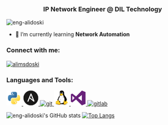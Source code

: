 <h3 align="center">IP Network Engineer @ DIL Technology</h3>

<p align="left"> <img src="https://komarev.com/ghpvc/?username=eng-alidoski&label=Profile%20views&color=0e75b6&style=flat" alt="eng-alidoski" /> </p>

- 🌱 I’m currently learning **Network Automation**

<h3 align="left">Connect with me:</h3>
<p align="left">
<a href="https://linkedin.com/in/alimsdoski" target="blank"><img align="center" src="https://raw.githubusercontent.com/rahuldkjain/github-profile-readme-generator/master/src/images/icons/Social/linked-in-alt.svg" alt="alimsdoski" height="30" width="40" /></a>
</p>

<h3 align="left">Languages and Tools:</h3>
<p align="left"> 
  <a href="https://www.python.org/" target="_blank" rel="noreferrer"> <img src="https://raw.githubusercontent.com/devicons/devicon/master/icons/python/python-original.svg" alt="python" width="40" height="40"/> </a>
  <a href="https://www.ansible.com/" target="_blank" rel="noreferrer"> <img src="https://raw.githubusercontent.com/devicons/devicon/master/icons/ansible/ansible-original.svg" alt="ansible" width="40" height="40"/> </a>
  <a href="https://git-scm.com/" target="_blank" rel="noreferrer"> <img src="https://www.vectorlogo.zone/logos/git-scm/git-scm-icon.svg" alt="git" width="40" height="40"/> </a> 
  <a href="https://www.linux.org/" target="_blank" rel="noreferrer"> <img src="https://raw.githubusercontent.com/devicons/devicon/master/icons/linux/linux-original.svg" alt="linux" width="40" height="40"/> </a> 
  <a href="https://code.visualstudio.com/" target="_blank" rel="noreferrer"> <img src="https://raw.githubusercontent.com/devicons/devicon/master/icons/visualstudio/visualstudio-plain.svg" alt="visualstudio" width="40" height="40"/> </a>
  <a href="https://www.gitlab.com/" target="_blank" rel="noreferrer"> <img src="https://www.vectorlogo.zone/logos/gitlab/gitlab-icon.svg" alt="gitlab" width="40" height="40"/> </a>
</p>

![eng-alidoski's GitHub stats](https://github-readme-stats.vercel.app/api?username=eng-alidoski&theme=city_lights&show_icons=true)
[![Top Langs](https://github-readme-stats.vercel.app/api/top-langs/?username=eng-alidoski)](https://github.com/eng-alidoski/github-readme-stats)
